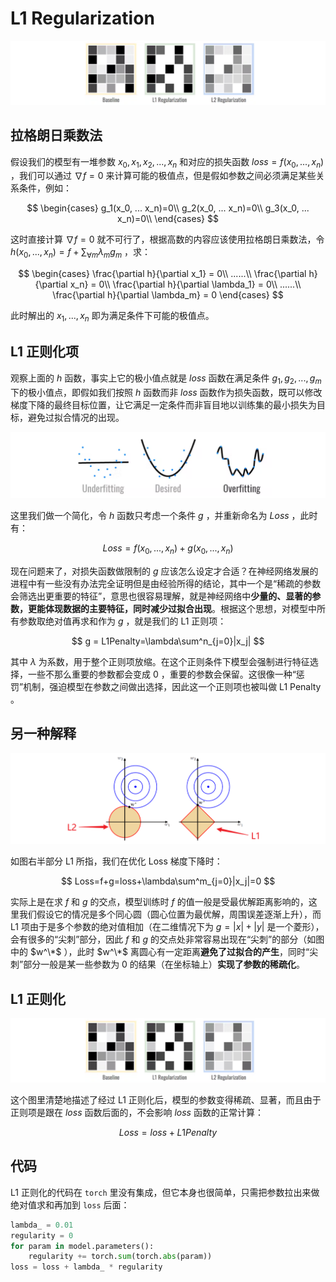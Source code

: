 # L1 Regularization

![4](img/4.png)

## 拉格朗日乘数法

假设我们的模型有一堆参数 $x_0,x_1, x_2, ...,x_n$ 和对应的损失函数 $loss=f(x_0, ..., x_n)$ ，我们可以通过 $\nabla f=0$ 来计算可能的极值点，但是假如参数之间必须满足某些关系条件，例如：

$$
\begin{cases}
g_1(x_0, ... x_n)=0\\
g_2(x_0, ... x_n)=0\\
g_3(x_0, ... x_n)=0\\
\end{cases}
$$

这时直接计算 $\nabla f=0$ 就不可行了，根据高数的内容应该使用拉格朗日乘数法，令 $h(x_0, ...,x_n)=f+ \sum_{\forall m } \lambda_mg_m$ ，求：

$$
\begin{cases}
\frac{\partial h}{\partial x_1} = 0\\
......\\
\frac{\partial h}{\partial x_n} = 0\\
\frac{\partial h}{\partial \lambda_1} = 0\\
......\\
\frac{\partial h}{\partial \lambda_m} = 0
\end{cases}
$$

此时解出的 $x_1, ..., x_n$ 即为满足条件下可能的极值点。

## L1 正则化项

观察上面的 $h$ 函数，事实上它的极小值点就是 $loss$ 函数在满足条件 $g_1, g_2, ...,g_m$ 下的极小值点，即假如我们按照 $h$ 函数而非 $loss$ 函数作为损失函数，既可以修改梯度下降的最终目标位置，让它满足一定条件而非盲目地以训练集的最小损失为目标，避免过拟合情况的出现。

<img src="img/1.png" alt="1" style="zoom:50%;" />

这里我们做一个简化，令 $h$ 函数只考虑一个条件 $g$ ，并重新命名为 $Loss$ ，此时有：

$$
Loss = f(x_0,...,x_n)+g(x_0,...,x_n)
$$

现在问题来了，对损失函数做限制的 $g$ 应该怎么设定才合适？在神经网络发展的进程中有一些没有办法完全证明但是由经验所得的结论，其中一个是“稀疏的参数会筛选出更重要的特征”，意思也很容易理解，就是神经网络中**少量的、显著的参数，更能体现数据的主要特征，同时减少过拟合出现**。根据这个思想，对模型中所有参数取绝对值再求和作为 $g$ ，就是我们的 L1 正则项：

$$
g = L1Penalty=\lambda\sum^n_{j=0}|x_j|
$$

其中 $\lambda$ 为系数，用于整个正则项放缩。在这个正则条件下模型会强制进行特征选择，一些不那么重要的参数都会变成 0 ，重要的参数会保留。这很像一种“惩罚”机制，强迫模型在参数之间做出选择，因此这一个正则项也被叫做 L1 Penalty 。



## 另一种解释

<img src="img/5.png" alt="5" style="zoom:67%;" />

如图右半部分 L1 所指，我们在优化 Loss 梯度下降时：

$$
Loss=f+g=loss+\lambda\sum^m_{j=0}|x_j|=0
$$

实际上是在求 $f$ 和 $g$ 的交点，模型训练时 $f$ 的值一般是受最优解距离影响的，这里我们假设它的情况是多个同心圆（圆心位置为最优解，周围误差逐渐上升），而 L1 项由于是多个参数的绝对值相加（在二维情况下为 $g=|x|+|y|$ 是一个菱形），会有很多的“尖刺”部分，因此 $f$ 和 $g$ 的交点处非常容易出现在“尖刺”的部分（如图中的 $w^\*$ ），此时 $w^\*$ 离圆心有一定距离**避免了过拟合的产生**，同时“尖刺”部分一般是某一些参数为 0 的结果（在坐标轴上）**实现了参数的稀疏化**。

## L1 正则化

![4](img/4.png)

这个图里清楚地描述了经过 L1 正则化后，模型的参数变得稀疏、显著，而且由于正则项是跟在 $loss$ 函数后面的，不会影响 $loss$ 函数的正常计算：

$$
Loss = loss+L1Penalty
$$

## 代码

L1 正则化的代码在 `torch` 里没有集成，但它本身也很简单，只需把参数拉出来做绝对值求和再加到 `loss` 后面：

```python
lambda_ = 0.01
regularity = 0
for param in model.parameters():
    regularity += torch.sum(torch.abs(param))
loss = loss + lambda_ * regularity
```

